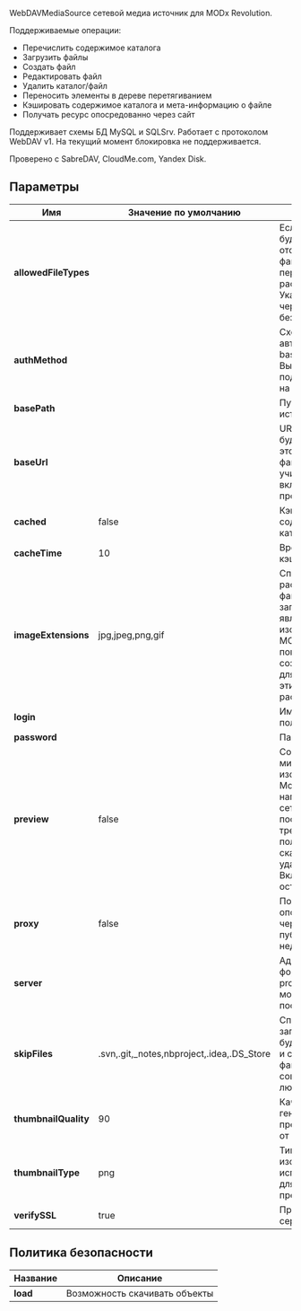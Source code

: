 WebDAVMediaSource сетевой медиа источник для MODx Revolution.

Поддерживаемые операции:

- Перечислить содержимое каталога
- Загрузить файлы
- Создать файл
- Редактировать файл
- Удалить каталог/файл
- Переносить элементы в дереве перетягиванием
- Кэшировать содержимое каталога и мета-информацию о файле
- Получать ресурс опосредованно через сайт

Поддерживает схемы БД MySQL и SQLSrv. Работает с протоколом WebDAV v1. На текущий момент блокировка не поддерживается.

Проверено с SabreDAV, CloudMe.com, Yandex Disk.

## Параметры

| Имя                  | Значение по умолчанию                      | Описание                                                                                                                                                     |
| -------------------- | ------------------------------------------ | ------------------------------------------------------------------------------------------------------------------------------------------------------------ |
| **allowedFileTypes** |                                            | Если указано, будут отображены файлы только с перечисленными расширениями. Укажите список, через запятую, без знака «.»                                      |
| **authMethod**       |                                            | Схема авторизации: basic или digest. Выберите схему, поддерживаемую на сервере                                                                               |
| **basePath**         |                                            | Путь к файлам источника.                                                                                                                                     |
| **baseUrl**          |                                            | URL, по которому будет доступен этот источник файлов. Не учитывается если включено проксирование.                                                            |
| **cached**           | false                                      | Кэшировать содержимое каталогов                                                                                                                              |
| **cacheTime**        | 10                                         | Время хранения кэша в минутах                                                                                                                                |
| **imageExtensions**  | jpg,jpeg,png,gif                           | Список расширений файлов, через запятую, являющихся изображениями. MODx попытается создать превью для файлов с этими расширениями.                           |
| **login**            |                                            | Имя пользователя                                                                                                                                             |
| **password**         |                                            | Пароль                                                                                                                                                       |
| **preview**          | false                                      | Создавать миниатюры для изображений. Может сильно нагрузить сетевой канал, поскольку требуется полностью скачать удаленный файл. Включайте с осторожностью.  |
| **proxy**            | false                                      | Получать ресурс опосредованно через сайт если публично сервер недоступен                                                                                     |
| **server**           |                                            | Адрес сервера в формате proto://host. Порт можно указать после двоеточия                                                                                     |
| **skipFiles**        | .svn,.git,_notes,nbproject,.idea,.DS_Store | Список, через запятую. MODx будет пропускать и скрывать файлы и папки, совпадающие с любой из масок.                                                         |
| **thumbnailQuality** | 90                                         | Качество генерируемых превью, по шкале от 0 до 100.                                                                                                          |
| **thumbnailType**    | png                                        | Тип изображения, используемый для создаваемых превью.                                                                                                        |
| **verifySSL**        | true                                       | Проверять SSL сертификаты                                                                                                                                    |


## Политика безопасности

| Название | Описание                      |
| -------- | ----------------------------- |
| **load** | Возможность скачивать объекты |
